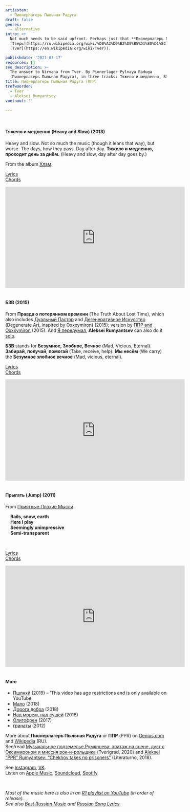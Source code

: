 ```yaml
---
artiesten:
  - Пионерлагерь Пыльная Радуга
draft: false
genres:
  - alternative
intro: >+
  Not much needs to be said upfront. Perhaps just that **Пионерлагерь Пыльная Радуга** (Pionerlager Pylnaya Raduga) means Pioneers' Camp Dusty Rainbow. Listen to the response (or thank you note) to Nirvana from
  [Тверь](https://ru.wikipedia.org/wiki/%D0%A2%D0%B2%D0%B5%D1%80%D1%8C) (= 
  [Tver](https://en.wikipedia.org/wiki/Tver)).

publishdate: '2021-03-17'
resources: []
seo_description: >-
  The answer to Nirvana from Tver. By Pionerlager Pylnaya Raduga
  (Пионерлагерь Пыльная Радуга), in three tracks: Тяжело и медленно, БЗВ, and Прыгать.
title: Пионерлагерь Пыльная Радуга (ППР)
trefwoorden:
  - Tver
  - Aleksei Rumyantsev
voetnoot: ''

---
```


<br/>

#### Тяжело и медленно (Heavy and Slow) (2013)

Heavy and slow. Not so much the music (though it leans that way), but worse. The days, how they pass. Day after day. **Тяжело и медленно, проходит день за днём.** (Heavy and slow, day after day goes by.)

From the album [Хлам](https://youtube.com/playlist?list=OLAK5uy_lglTuJLewJz39zey2HZzAMS3Qd8cxTYPo).

[Lyrics](https://www.musixmatch.com/lyrics/%D0%9F%D0%B8%D0%BE%D0%BD%D0%B5%D1%80%D0%BB%D0%B0%D0%B3%D0%B5%D1%80%D1%8C-%D0%9F%D1%8B%D0%BB%D1%8C%D0%BD%D0%B0%D1%8F-%D0%A0%D0%B0%D0%B4%D1%83%D0%B3%D0%B0-2/%D0%A2%D1%8F%D0%B6%D0%B5%D0%BB%D0%BE-%D0%B8-%D0%BC%D0%B5%D0%B4%D0%BB%D0%B5%D0%BD%D0%BD%D0%BE) <br/>
[Chords](https://mytabs.ru/akkordy/p-r/pionerlager-pylnaya-raduga-ppr/tyazhelo-i-medlenno_43390.html)

<iframe width="560" height="315" src="https://www.youtube.com/embed/6L9y2uKpCjA" frameborder="0" allow="accelerometer; autoplay; clipboard-write; encrypted-media; gyroscope; picture-in-picture" allowfullscreen></iframe>

<br/>
<br/>

#### БЗВ (2015)

From **Правда о потерянном времени** (The Truth About Lost Time), which also includes [Дуальный Пастор](https://youtu.be/fyHgcedSPcA) and [Дегенеративное Искусство](https://youtu.be/c353Rz3QAnQ) (Degenerate Art, inspired by Oxxxymiron) (2015); version by [ППР and Oxxxymiron](https://youtu.be/zZ_wPl1_gv8) (2015). And [Я передумал](https://youtu.be/xjSM8zSL7r8), **Aleksei Rumyantsev** can also do it [solo](https://youtu.be/aJL3WCzKDgE).

**БЗВ** stands for **Безумное, Злобное, Вечное** (Mad, Vicious, Eternal). **Забирай**, **получай**, **помогай** (Take, receive, help): **Мы несём** (We carry) the **Безумное злобное вечное** (Mad, vicious, eternal).

[Lyrics](https://www.musixmatch.com/lyrics/%D0%9F%D0%B8%D0%BE%D0%BD%D0%B5%D1%80%D0%BB%D0%B0%D0%B3%D0%B5%D1%80%D1%8C-%D0%9F%D1%8B%D0%BB%D1%8C%D0%BD%D0%B0%D1%8F-%D0%A0%D0%B0%D0%B4%D1%83%D0%B3%D0%B0-3/%D0%91%D0%97%D0%92) <br/>
[Chords](https://mychords.net/ppr/77325-pionerlager-pylnaya-raduga-bezumnoe-zlobnoe.html)

<iframe width="560" height="315" src="https://www.youtube.com/embed/rtuvakrJb8k" frameborder="0" allow="accelerometer; autoplay; clipboard-write; encrypted-media; gyroscope; picture-in-picture" allowfullscreen></iframe>

<br/>

<br/>

#### Прыгать (Jump) (2011)

From [Приятные Плохие Мысли](https://open.spotify.com/album/4UaiefIiCgV1xSwbCl5zV8?si=qhDW-QqCQRGGcoJJmVDDBw).
<br/>

&nbsp; &nbsp; **Rails, snow, earth**<br/>
&nbsp; &nbsp; **Here I play**<br/>
&nbsp; &nbsp; **Seemingly unimpressive**<br/>
&nbsp; &nbsp; **Semi-transparent**

<br/>

[Lyrics](https://text-pesni.com/pesnya/pokazat/565674906/pionerlager-pylnaya-raduga/tekst-perevod-pesni-prygat/) <br/>
[Chords](https://mychords.net/ppr/77315-pionerlager-pylnaya-raduga-prygat.html)

<iframe width="560" height="315" src="https://www.youtube.com/embed/QVu3QxqOTIo" frameborder="0" allow="accelerometer; autoplay; clipboard-write; encrypted-media; gyroscope; picture-in-picture" allowfullscreen></iframe>

<br/>

<br/>

#### More

- [Пшлнхй](https://youtu.be/V4KuyQ3hRv8) (2019) – 'This video has age restrictions and is only available on YouTube'
- [Мало](https://youtu.be/SkCWv3AeqVY) (2018) 
- [Дорога добра](https://youtu.be/VDTwpQIX7mE) (2018)
- [Над морем, над сушей](https://youtu.be/0ukuG1R2ipg) (2018)
- [Олигофрен](https://youtu.be/l8Bl4b1C5W4) (2017)
- [гранаты](https://youtu.be/pWa2Vs6jk-4) (2012)

More about **Пионерлагерь Пыльная Радуга** or **ППР** (PPR) on [Genius.com](https://genius.com/artists/Pioneercamp-dusty-rainbow) and [Wikipedia](https://ru.wikipedia.org/wiki/%D0%9F%D0%B8%D0%BE%D0%BD%D0%B5%D1%80%D0%BB%D0%B0%D0%B3%D0%B5%D1%80%D1%8C_%D0%9F%D1%8B%D0%BB%D1%8C%D0%BD%D0%B0%D1%8F_%D0%A0%D0%B0%D0%B4%D1%83%D0%B3%D0%B0) (RU). <br/>
See/read [Музыкальное подземелье Румянцева: эпатаж на сцене, дуэт с Оксимироном и миссия рок-н-рольщика](https://tverigrad.ru/publication/story-23/) (Tverigrad, 2020) and [Aleksei “PPR” Rumyantsev: “Chekhov takes no prisoners”](https://literaturno.com/interview/aleksej-rumyantsev-ppr/) (Literaturno, 2018). 

See [Instagram](https://www.instagram.com/pionerlager/), [VK](https://vk.com/pionerlager). <br/>
Listen on [Apple Music](https://music.apple.com/gb/artist/pionerlager-pylnaya-raduga/896184715), [Soundcloud](https://soundcloud.com/pionierlaghierpylnaiaradugha), [Spotify](https://open.spotify.com/artist/1UNwSduHxa3uFtj2Lx0dEU?si=Lpnz-rNCQ7eMXyg3o9wn8Q).

<br/>

*Most of the music here is also in an [R1 playlist on YouTube](https://www.youtube.com/playlist?list=PLeE-zqOrSLhxfIpK2vuUJNCKSzyVBi0yM) (in order of release).* <br/>
*See also [Best Russian Music](https://www.youtube.com/playlist?list=PLeE-zqOrSLhxTFYDvlwUu4hYby9DojwoD) and [Russian Song Lyrics](https://www.youtube.com/playlist?list=PLeE-zqOrSLhzkRCATzT8__oNifBChVHGK).*

